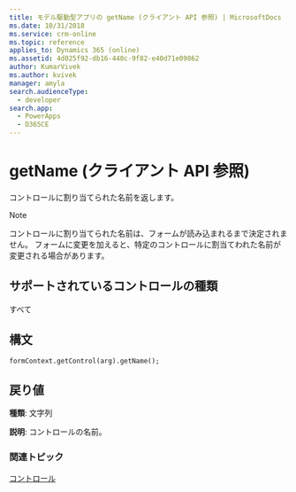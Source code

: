 ```yaml
---
title: モデル駆動型アプリの getName (クライアント API 参照) | MicrosoftDocs
ms.date: 10/31/2018
ms.service: crm-online
ms.topic: reference
applies_to: Dynamics 365 (online)
ms.assetid: 4d025f92-db16-440c-9f82-e40d71e09862
author: KumarVivek
ms.author: kvivek
manager: amyla
search.audienceType:
  - developer
search.app:
  - PowerApps
  - D365CE
---
```

# <a name="getname-client-api-reference"></a>getName (クライアント API 参照)



コントロールに割り当てられた名前を返します。

>[!NOTE]
>コントロールに割り当てられた名前は、フォームが読み込まれるまで決定されません。 フォームに変更を加えると、特定のコントロールに割当てわれた名前が変更される場合があります。 

## <a name="control-types-supported"></a>サポートされているコントロールの種類

すべて

## <a name="syntax"></a>構文

`formContext.getControl(arg).getName();`

## <a name="return-value"></a>戻り値

**種類**: 文字列

**説明**: コントロールの名前。

### <a name="related-topics"></a>関連トピック

[コントロール](../controls.md)

